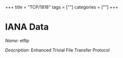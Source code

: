 +++
title = "TCP/1818"
tags = [""]
categories = [""]
+++

# IANA Data

_Name:_ etftp

_Description:_ Enhanced Trivial File Transfer Protocol

